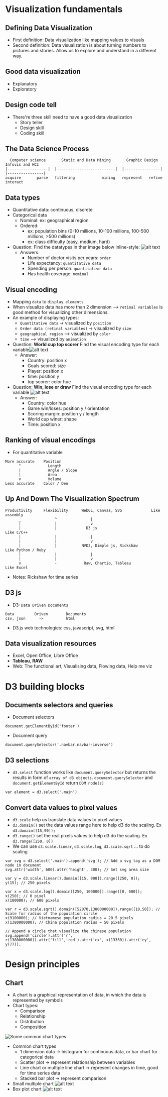# Visualization fundamentals

## Defining Data Visualization
- First definition: Data visualization like mapping values to visuals
- Second definition: Data visualization is about turning numbers to pictures and stories. Allow us to explore and understand in a different way.

## Good data visualization
- Explanatory
- Exploratory

## Design code tell
- There're three skill need to have a good data visualization
  - Story teller
  - Design skill
  - Coding skill

## The Data Science Process
```
  Computer science       Static and Data Mining       Graphic Design       Infovis and HCI
|------------------|  |--------------------------|  |----------------|    |----------------|
acquire       parse   filtering            mining   represent   refine         interact
```

## Data types
- Quantitative data: continuous, discrete
- Categorical data
  - Nominal: ex: geographical region
  - Ordered:
    - ex: population bins (0-10 millions, 10-100 millions, 100-500 millions, >500 millions)
    - ex: class difficulty (easy, medium, hard)
- Question: Find the datatypes in ther image below
Inline-style:
![alt text](http://charliepark.org/images/slopegraphs/natgeo_scatter.jpg "Find the datatypes")
  - Answers:
    - Number of doctor visits per years: `order`
    - Life expectancy: `quantitative data`
    - Spending per person: `quantitative data`
    - Has health coverage: `nominal`

## Visual encoding
- Mapping `data` to `display elements`
- When visualize data has more than 2 dimension --> `retinal variables` is good method for visualizing other dimensions.
- An example of displaying types:
  - `Quantitative data` -> visualized by `position`
  - `Order data (retinal variables)` -> visualized by `size`
  - `geographical region` --> visualized by `color`
  - `time` --> visualized by `animation`
- Question: __World cup top scorer__ Find the visual encoding type for each variable![alt text](https://d17h27t6h515a5.cloudfront.net/topher/2016/September/57e9a59d_l1-worldcuptopscorers/l1-worldcuptopscorers.png "Find the visual encoding type for each variable")
  - Answer:
    - Country: position x
    - Goals scored: size
    - Player: position x
    - time: position y
    - top scorer: color hue
- Question: __Win, lose or draw__ Find the visual encoding type for each variable ![alt text](https://d17h27t6h515a5.cloudfront.net/topher/2016/September/57e9a683_l1-winloseordraw/l1-winloseordraw.png)
  - Answer:
    - Country: color hue
    - Game win/loses: position y / orientation
    - Scoring margin: position y / length
    - World cup winer: shape
    - Time: position x

## Ranking of visual encodings
- For quantitative variable
```
More accurate    Position
      ^            Length
      |            Angle / Slope
      |            Area
      v            Volume
Less accurate    Color / Den
```

## Up And Down The Visualization Spectrum
```
Productivity     Flexibility      WebGL, Canvas, SVG             Like assembly
      _               ^               |                       
      |               |               v
      |               |             D3 js                          Like C/C++
      |               |               |
      |               |               v
      |               |           NVD3, Dimple js, Rickshaw        Like Python / Ruby
      |               |               |
      |               |               v
      v               -            Raw, Chartio, Tableau           Like Excel
```
- Notes: Rickshaw for time series

## D3 js
- D3: `Data Driven Documents`
```
Data         Driven        Documents
csv, json      ->          html
```
- D3.js web technologies: css, javascript, svg, html


## Data visualization resources
- Excel, Open Office, Libre Office
- __Tableau__, __RAW__
- Web: The functional art, Visualising data, Flowing data, Help me viz

# D3 building blocks
## Documents selectors and queries
- Document selectors
```
document.getElementById('footer')
```
- Document query
```
document.querySelector('.navbar.navbar-inverse')
```

## D3 selections
- `d3.select` function works like `document.querySelector` but returns the results in form of `array of d3 objects`. `document.querySelector` and `document.getElementById` return `DOM node(s)`
```
var element = d3.select('.main')
```

## Convert data values to pixel values
- `d3.scale` help us translate data values to pixel values
- `d3.domain()` set the data values range here to help d3 do the scaling. Ex `d3.domain([15,90]);`
- `d3.range()` set the real pixels values to help d3 do the scaling. Ex `d3.range([250, 0])`
- We can use `d3.scale.linear`, `d3.scale.log`, `d3.scale.sqrt` ... to do scaling

```
var svg = d3.select('.main').append('svg'); // Add a svg tag as a DOM node in document
svg.attr('width', 600).attr('height', 300); // Set svg area size

var y = d3.scale.linear().domain([15, 900]).range([250, 0]);
y(15); // 250 pixels

var x = d3.scale.log().domain([250, 100000]).range([0, 600]);
x(250); // 0 pixel
x(100000); // 600 pixels

var r = d3.scale.sqrt().domain([52070,1380000000]).range([10,50]); // Scale for radius of the population circle
x(9100000); // Vietnamese population radius = 20.5 pixels
x(1380000000); // China population radius = 50 pixels

// Append a circle that visualize the chinese population
svg.append('circle').attr('r', r(1380000000)).attr('fill','red').attr('cx', x(13330)).attr('cy', y(77));
```

# Design principles
## Chart
- A chart is a graphical representation of data, in which the data is represented by symbols
- Chart types:
  - Comparison
  - Relationship
  - Distribution
  - Composition

![Some common chart types](http://img.labnol.org/di/data-chart-type.png)
- Common chart types
  - 1 dimension data -> histogram for continuous data, or bar chart for categorical data
  - Scatter plot -> represent relationship between variables
  - Line chart or multiple line chart -> represent changes in time, good for time series data
  - Stacked bar plot -> represent comparison
- Small multiple chart ![alt text](https://upload.wikimedia.org/wikipedia/en/thumb/a/a6/Smallmult.png/400px-Smallmult.png)
- Box plot chart ![alt text](https://www.ecologyandsociety.org/vol18/iss3/art33/figure3.jpg)
